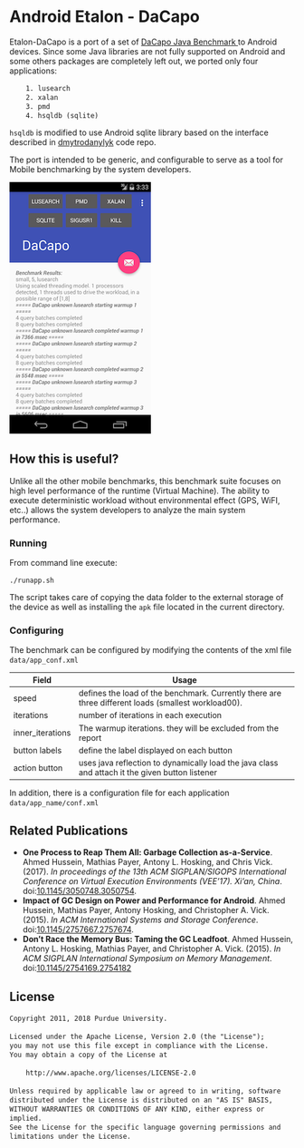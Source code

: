 # Android Etalon - DaCapo
Etalon-DaCapo is a port of a set of
[DaCapo Java Benchmark ](http://www.dacapobench.org/) to Android devices.
Since some Java libraries are not fully supported on Android and some others
packages are completely left out, we ported only four applications:

		1. lusearch
		2. xalan
		3. pmd
		4. hsqldb (sqlite)

`hsqldb` is modified to use Android sqlite library based on the interface
described in
[dmytrodanylyk](https://github.com/dmytrodanylyk/android-concurrent-database)
code repo.

The port is intended to be generic, and configurable to serve as a tool for
Mobile benchmarking by the system developers.

![DaCapo Screenshot](screen_shot.png)

## How this is useful?
Unlike all the other mobile benchmarks, this benchmark suite focuses on high
level performance of the runtime (Virtual Machine).
The ability to execute deterministic workload without environmental effect
(GPS, WiFI, etc..) allows the system developers to analyze the main system
performance.

### Running
From command line execute:

```shell
./runapp.sh
```

The script takes care of copying the data folder to the external storage of the
 device as well as installing the `apk` file located in the current directory.

### Configuring

The benchmark can be configured by modifying the contents of the xml file
`data/app_conf.xml`

Field            | Usage                               |  
-----------------|-------------------------------------|
speed            | defines the load of the benchmark. Currently there are three different loads (smallest workload00).                 |  
iterations       | number of iterations in each execution  |  
inner_iterations | The warmup iterations. they will be excluded from the report|
button labels    |  define the label displayed on each button  |
action button    | uses java reflection to dynamically load the java class and attach it the given button listener  |

In addition, there is a configuration file for each application
`data/app_name/conf.xml`

## Related Publications

* **One Process to Reap Them All: Garbage Collection as-a-Service**. Ahmed Hussein, Mathias Payer, Antony L. Hosking, and Chris Vick. (2017). *In proceedings of the 13th ACM SIGPLAN/SIGOPS International Conference on Virtual Execution Environments (VEE’17). Xi’an, China*. doi:[10.1145/3050748.3050754](https://doi.org/10.1145/3140607.3050754).
* **Impact of GC Design on Power and Performance for Android**. Ahmed Hussein, Mathias Payer, Antony Hosking, and Christopher A. Vick. (2015).  *In ACM International Systems and Storage Conference*. doi:[10.1145/2757667.2757674](https://doi.org/10.1145/2757667.2757674).
* **Don’t Race the Memory Bus: Taming the GC Leadfoot**. Ahmed Hussein, Antony L. Hosking, Mathias Payer, and Christopher A. Vick. (2015).  *In ACM SIGPLAN International Symposium on Memory Management*. doi:[10.1145/2754169.2754182](https://doi.org/10.1145/2887746.2754182)

## License

```
Copyright 2011, 2018 Purdue University.

Licensed under the Apache License, Version 2.0 (the "License");
you may not use this file except in compliance with the License.
You may obtain a copy of the License at

    http://www.apache.org/licenses/LICENSE-2.0

Unless required by applicable law or agreed to in writing, software
distributed under the License is distributed on an "AS IS" BASIS,
WITHOUT WARRANTIES OR CONDITIONS OF ANY KIND, either express or implied.
See the License for the specific language governing permissions and
limitations under the License.
```
